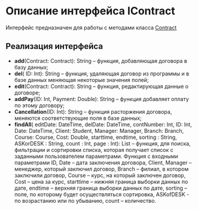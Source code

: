 # Описание интерфейса IContract
Интерфейс предназначен для работы с методами класса [Contract](./Contract.md "Класс Contract")

## Реализация интерфейса

* **add**(Contract: Contract): String – функция, добавляющая договора в базу данных;
* **del**( ID: Int): String –  функция, удаляющая договор из программы и в базе данных меняющая некоторые значения полей;
* **edit**(Contract: Contract): String – функция, редактирующая данные о договоре;
* **addPay**(ID: Int, Payment: Double): String – функция добавляет оплату по этому договору;
* **Cancellation**(ID: Int): String – функция расторжения договора, меняются соответствующие поля в базе данных;
* **findAll**( editDate:	DateTime, delDate:	DateTime, contNumber: Int, ID: Int, Date: DateTime, Client: Student, Manager: Manager, Branch: Branch,  Course: Course, Cost: Double,  starttime, endtime, sorting : String, ASKorDESK : String,  count : Int, page : Int): List<Contract> – функция, для поиска, фильтрации и сортировки списка, которая получает список с заданными пользователем параметрами.
Функция с входными параметрами ID, Date – дата заключения договора, Client, Manager – менеджер, который заключил договор, Branch – филиал, в котором заключили договор, Course – курс, на который заключен договор, Cost – цена за курс, starttime – нижняя граница выборки данных по дате, endtime – верхняя граница выборки данных по дате, sorting – поле, по которому будет осуществляться сортировка, ASKofDESK - по возрастанию или по убыванию,  count – количество.


